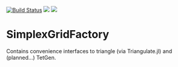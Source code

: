 [![Build Status](https://img.shields.io/travis/j-fu/SimplexGridFactory.jl/master.svg?label=Linux+MacOSX+Windows)](https://travis-ci.com/j-fu/SimplexGridFactory.jl)
[![](https://img.shields.io/badge/docs-stable-blue.svg)](https://j-fu.github.io/SimplexGridFactory.jl/stable)
[![](https://img.shields.io/badge/docs-dev-blue.svg)](https://j-fu.github.io/SimplexGridFactory.jl/dev)


SimplexGridFactory
==================

Contains convenience interfaces to triangle (via Triangulate.jl)  and (planned...) TetGen.

